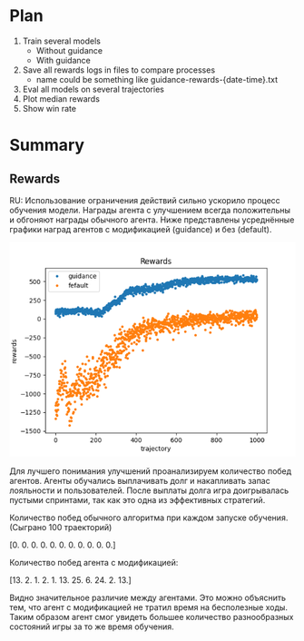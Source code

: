 # Plan
1. Train several models
    * Without guidance
    * With guidance
2. Save all rewards logs in files to compare processes
    * name could be something like guidance-rewards-{date-time}.txt
3. Eval all models on several trajectories
4. Plot median rewards
5. Show win rate

# Summary

## Rewards

RU: Использование ограничения действий сильно ускорило процесс обучения модели.
Награды агента с улучшением всегда положительны и обгоняют награды обычного агента.
Ниже представлены усреднённые графики наград агентов с модификацией (guidance) и без (default).

![image](guidance_rewards.png)

Для лучшего понимания улучшений проанализируем количество побед агентов.
Агенты обучались выплачивать долг и накапливать запас лояльности и пользователей.
После выплаты долга игра доигрывалась пустыми спринтами, так как это одна из эффективных стратегий.

Количество побед обычного алгоритма при каждом запуске обучения. (Сыграно 100 траекторий)

[0. 0. 0. 0. 0. 0. 0. 0. 0. 0. 0.]

Количество побед агента с модификацией:

[13.  2.  1.  2.  1. 13. 25.  6. 24.  2. 13.]

Видно значительное различие между агентами.
Это можно объяснить тем, что агент с модификацией не тратил время на бесполезные ходы.
Таким образом агент смог увидеть большее количество разнообразных состояний игры за то же время обучения.

